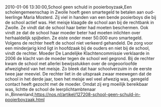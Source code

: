 2010-01-06 13:30:00,School geen schuld in pooierboyzaak,Een scholengemeenschap in Zwolle hoeft geen smartegeld te betalen aan oud-leerlinge Maria Mosterd. Zij viel in handen van een bende pooierboys die bij de school actief was. Het meisje klaagde de school aan bij de rechtbank in Zwolle. Ze vindt dat de school haar beter had moeten beschermen. Ook vindt ze dat de school haar moeder beter had moeten inlichten over herhaaldelijk spijbelen. Ze eiste onder meer 50.000 euro smartegeld. Volgens de rechter heeft de school niet verkeerd gehandeld. De zorg voor een minderjarig kind ligt in hoofdzaak bij de ouders en niet bij de school, vindt de rechter. Moeder De Landelijke Klachtencommissie verklaarde in 2006 de klacht van de moeder tegen de school wel gegrond. Bij de rechter kwam de school met allerlei bewijsstukken over de ongeoorloofde afwezigheid van het meisje. Zo bleek dat haar schoolverzuim in de eerste twee jaar meeviel. De rechter liet in de uitspraak zwaar meewegen dat de school in het derde jaar, toen het meisje wel veel afwezig was, geregeld contact heeft gezocht met de moeder. Omdat zij erg moeilijk bereikbaar was, lichtte de school de leerplichtambtenaar in.,Binnenland,https://nos.nl/artikel/127208-school-geen-schuld-in-pooierboyzaak.html